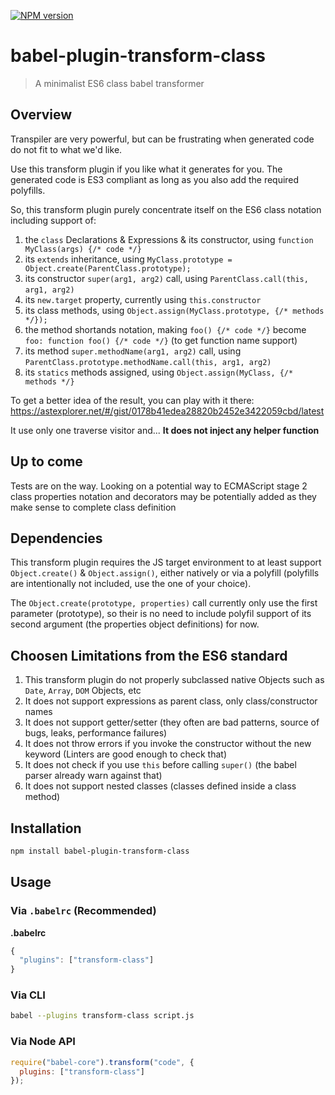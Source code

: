 [![NPM version](https://badge.fury.io/js/babel-plugin-transform-class.svg)](http://badge.fury.io/js/babel-plugin-transform-class)


# babel-plugin-transform-class

> A minimalist ES6 class babel transformer

## Overview

Transpiler are very powerful, but can be frustrating when generated code do not fit to what we'd like.

Use this transform plugin if you like what it generates for you. The generated code is ES3 compliant as long as you also add the required polyfills.

So, this transform plugin purely concentrate itself on the ES6 class notation including support of:

1. the `class` Declarations & Expressions & its constructor, using `function MyClass(args) {/* code */}`
2. its `extends` inheritance, using `MyClass.prototype = Object.create(ParentClass.prototype);`
3. its constructor `super(arg1, arg2)` call, using `ParentClass.call(this, arg1, arg2)` 
4. its `new.target` property, currently using `this.constructor`
5. its class methods, using `Object.assign(MyClass.prototype, {/* methods */});`
6. the method shortands notation, making `foo() {/* code */}` become `foo: function foo() {/* code */}` (to get function name support)
7. its method `super.methodName(arg1, arg2)` call, using `ParentClass.prototype.methodName.call(this, arg1, arg2)` 
8. its `statics` methods assigned, using `Object.assign(MyClass, {/* methods */}`

To get a better idea of the result, you can play with it there: https://astexplorer.net/#/gist/0178b41edea28820b2452e3422059cbd/latest

It use  only one traverse visitor and... **It does not inject any helper function**

## Up to come

Tests are on the way. Looking on a potential way to
ECMAScript stage 2 class properties notation and decorators may be potentially added as they make sense to complete class definition

## Dependencies

This transform plugin requires the JS target environment to at least support `Object.create()` & `Object.assign()`, either natively or via a polyfill (polyfills are intentionally not included, use the one of your choice).

The `Object.create(prototype, properties)` call currently only use the first parameter (prototype), so their is no need to include polyfil support of its second argument (the properties object definitions) for now.

## Choosen Limitations from the ES6 standard

1. This transform plugin do not properly subclassed native Objects such as `Date`, `Array`, `DOM` Objects, etc
2. It does not support expressions as parent class, only class/constructor names
3. It does not support getter/setter (they often are bad patterns, source of bugs, leaks, performance failures)
4. It does not throw errors if you invoke the constructor without the new keyword (Linters are good enough to check that)
5. It does not check if you use `this` before calling `super()` (the babel parser already warn against that)
6. It does not support nested classes (classes defined inside a class method)

## Installation

```bash
npm install babel-plugin-transform-class
```

## Usage

### Via `.babelrc` (Recommended)

**.babelrc**

```js
{
  "plugins": ["transform-class"]
}
```

### Via CLI

```sh
babel --plugins transform-class script.js
```

### Via Node API

```javascript
require("babel-core").transform("code", {
  plugins: ["transform-class"]
});
```
